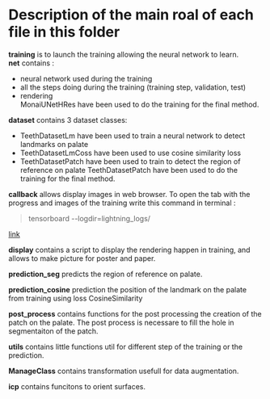 # Description of the main roal of each file in this folder

**training** is to launch the training allowing the neural network to learn. \
**net** contains :
 - neural network used during the training
 - all the steps doing during the training (training step, validation, test)
 - rendering \
MonaiUNetHRes have been used to do the training for the final method.

**dataset** contains 3 dataset classes:
- TeethDatasetLm have been used to train a neural network to detect landmarks on palate
- TeethDatasetLmCoss have been used to use cosine similarity loss
- TeethDatasetPatch have been used to train to detect the region of reference on palate 
TeethDatasetPatch have been used to do the training for the final method.

**callback** allows display images in web browser.
To open the tab with the progress and images of the training write this command in terminal : 
> tensorboard --logdir=lightning_logs/ 

[link](https://lightning.ai/docs/pytorch/stable/extensions/logging.html)


**display** contains a script to display the rendering happen in training, and allows to make picture for poster and paper.

**prediction_seg** predicts the region of reference on palate. 

**prediction_cosine** prediction the position of the landmark on the palate from training using loss CosineSimilarity

**post_process** contains functions for the post processing the creation of the patch on the palate.
The post process is necessare to fill the hole in segmentaiton of the patch.

**utils** contains little functions util for different step of the training or the prediction. 

**ManageClass** contains transformation usefull for data augmentation.

**icp** contains funcitons to orient surfaces.
